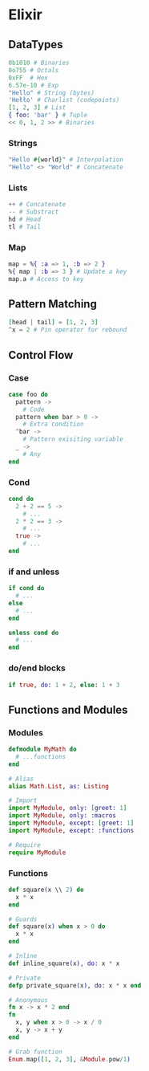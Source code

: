 # Elixir

## DataTypes

```elixir
0b1010 # Binaries
0o755 # Octals
0xFF  # Hex
6.57e-10 # Exp
"Hello" # String (bytes)
'Hełło' # Charlist (codepoints)
[1, 2, 3] # List
{ foo: 'bar' } # Tuple
<< 0, 1, 2 >> # Binaries
```
### Strings
```elixir
"Hello #{world}" # Interpolation
"Hello" <> "World" # Concatenate
```

### Lists
```elixir
++ # Concatenate
-- # Substract
hd # Head
tl # Tail
```

### Map
```elixir
map = %{ :a => 1, :b => 2 }
%{ map | :b => 3 } # Update a key
map.a # Access to key
```

## Pattern Matching
```elixir
[head | tail] = [1, 2, 3]
^x = 2 # Pin operator for rebound
```

## Control Flow

### Case
```elixir
case foo do
  pattern ->
    # Code
  pattern when bar > 0 ->
    # Extra condition
  ^bar ->
    # Pattern exisiting variable
  _ ->
    # Any
end
```

### Cond
```elixir
cond do
  2 + 2 == 5 ->
    # ...
  2 * 2 == 3 ->
    # ...
  true ->
    # ...
end
```

### if and unless
```elixir
if cond do
  # ...
else
  # ...
end

unless cond do
  # ...
end
```

### do/end blocks
```elixir
if true, do: 1 + 2, else: 1 + 3
```

## Functions and Modules

### Modules
```elixir
defmodule MyMath do
  # ...functions
end

# Alias
alias Math.List, as: Listing

# Import
import MyModule, only: [greet: 1]
import MyModule, only: :macros
import MyModule, except: [greet: 1]
import MyModule, except: :functions

# Require
require MyModule
```

### Functions
```elixir
def square(x \\ 2) do
  x * x
end

# Guards
def square(x) when x > 0 do
  x * x
end

# Inline
def inline_square(x), do: x * x

# Private
defp private_square(x), do: x * x end

# Anonymous
fn x -> x * 2 end
fn
  x, y when x > 0 -> x / 0
  x, y -> x + y
end

# Grab function
Enum.map([1, 2, 3], &Module.pow/1)
```

